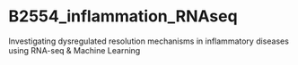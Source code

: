 # B2554_inflammation_RNAseq
Investigating dysregulated resolution mechanisms in inflammatory diseases using RNA-seq &amp; Machine Learning
